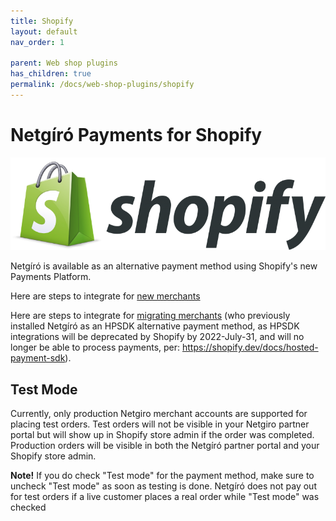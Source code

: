 ```yaml
---
title: Shopify
layout: default
nav_order: 1

parent: Web shop plugins
has_children: true
permalink: /docs/web-shop-plugins/shopify
---
```


# Netgíró Payments for Shopify

![shopify-logo](/images/shopify-logo-785x231.png)

Netgíró is available as an alternative payment method using Shopify's new Payments Platform.

Here are steps to integrate for [new merchants](/docs/web-shop-plugins/shopify/new-merchants)

Here are steps to integrate for [migrating merchants](/docs/web-shop-plugins/shopify/migrating-merchants) (who previously installed Netgíró as an HPSDK alternative payment method, as HPSDK integrations will be deprecated by Shopify by 2022-July-31, and will no longer be able to process payments, per: https://shopify.dev/docs/hosted-payment-sdk).

## Test Mode

Currently, only production Netgiro merchant accounts are supported for placing test orders.  Test orders will not be visible in your Netgiro partner portal 
but will show up in Shopify store admin if the order was completed.  Production orders will be visible in both the Netgíró partner portal and your
Shopify store admin.

**Note!** 
If you do check "Test mode" for the payment method, make sure to uncheck "Test mode" as soon as testing is done.  Netgíró does not pay out for 
test orders if a live customer places a real order while "Test mode" was checked
